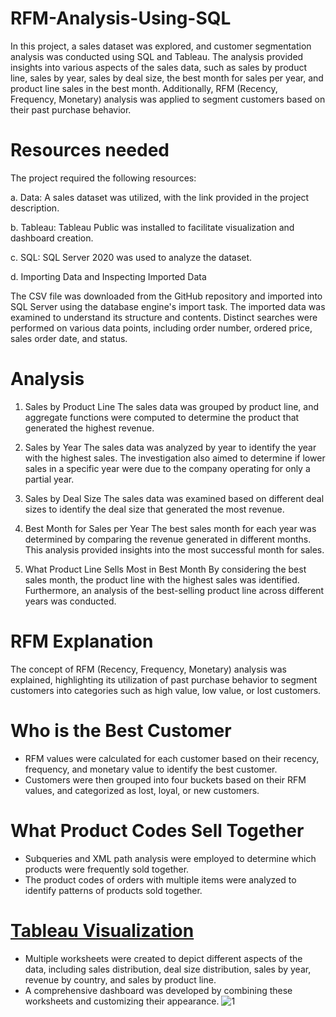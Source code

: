 # RFM-Analysis-Using-SQL
In this project, a sales dataset was explored, and customer segmentation analysis was conducted using SQL and Tableau. The analysis provided insights into various aspects of the sales data, such as sales by product line, sales by year, sales by deal size, the best month for sales per year, and product line sales in the best month. Additionally, RFM (Recency, Frequency, Monetary) analysis was applied to segment customers based on their past purchase behavior.
# Resources needed
The project required the following resources:

a. Data: A sales dataset was utilized, with the link provided in the project description.

b. Tableau: Tableau Public was installed to facilitate visualization and dashboard creation.

c. SQL: SQL Server 2020 was used to analyze the dataset.

d. Importing Data and Inspecting Imported Data

The CSV file was downloaded from the GitHub repository and imported into SQL Server using the database engine's import task. The imported data was examined to understand its structure and contents. Distinct searches were performed on various data points, including order number, ordered price, sales order date, and status.
# Analysis
1. Sales by Product Line The sales data was grouped by product line, and aggregate functions were computed to determine the product that generated the highest revenue.

2. Sales by Year The sales data was analyzed by year to identify the year with the highest sales. The investigation also aimed to determine if lower sales in a specific year were due to the company operating for only a partial year.

3. Sales by Deal Size The sales data was examined based on different deal sizes to identify the deal size that generated the most revenue.

4. Best Month for Sales per Year The best sales month for each year was determined by comparing the revenue generated in different months. This analysis provided insights into the most successful month for sales.

5. What Product Line Sells Most in Best Month By considering the best sales month, the product line with the highest sales was identified. Furthermore, an analysis of the best-selling product line across different years was conducted.
# RFM Explanation
The concept of RFM (Recency, Frequency, Monetary) analysis was explained, highlighting its utilization of past purchase behavior to segment customers into categories such as high value, low value, or lost customers.
# Who is the Best Customer
* RFM values were calculated for each customer based on their recency, frequency, and monetary value to identify the best customer.
* Customers were then grouped into four buckets based on their RFM values, and categorized as lost, loyal, or new customers.
# What Product Codes Sell Together
* Subqueries and XML path analysis were employed to determine which products were frequently sold together.
* The product codes of orders with multiple items were analyzed to identify patterns of products sold together.
# [Tableau Visualization](https://public.tableau.com/app/profile/ashutosh.gusain/viz/SalesDashboard1_17370100991010/SalesDashboard1?publish=yes)
* Multiple worksheets were created to depict different aspects of the data, including sales distribution, deal size distribution, sales by year, revenue by country, and sales by product line.
* A comprehensive dashboard was developed by combining these worksheets and customizing their appearance.
  ![1](https://github.com/user-attachments/assets/e01ed644-0b2a-4c8f-8a16-89338ee83f6d)
  

